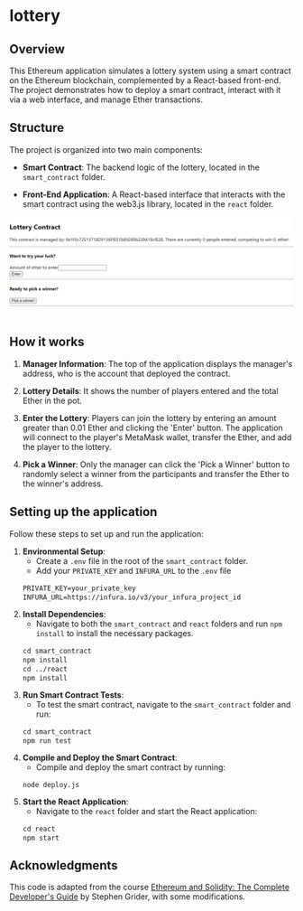 # lottery
## Overview
This Ethereum application simulates a lottery system using a smart contract on the Ethereum blockchain, complemented by a React-based front-end. The project demonstrates how to deploy a smart contract, interact with it via a web interface, and manage Ether transactions.

## Structure
The project is organized into two main components:

- **Smart Contract**: The backend logic of the lottery, located in the `smart_contract` folder.

- **Front-End Application**: A React-based interface that interacts with the smart contract using the web3.js library, located in the `react` folder.

![alt text](https://github.com/RosarioB/lottery/blob/main/github_images/lottery.png?raw=true)

## How it works
1. **Manager Information**: The top of the application displays the manager's address, who is the account that deployed the contract.

2. **Lottery Details**: It shows the number of players entered and the total Ether in the pot.

3. **Enter the Lottery**: Players can join the lottery by entering an amount greater than 0.01 Ether and clicking the 'Enter' button. The application will connect to the player's MetaMask wallet, transfer the Ether, and add the player to the lottery.

4. **Pick a Winner**: Only the manager can click the 'Pick a Winner' button to randomly select a winner from the participants and transfer the Ether to the winner's address.

## Setting up the application
Follow these steps to set up and run the application:

1. **Environmental Setup**:
    - Create a `.env` file in the root of the `smart_contract` folder. 
    - Add your `PRIVATE_KEY` and `INFURA_URL` to the `.env` file
    ```
    PRIVATE_KEY=your_private_key
    INFURA_URL=https://infura.io/v3/your_infura_project_id
    ```
2. **Install Dependencies**:
    - Navigate to both the `smart_contract` and `react` folders and run `npm install` to install the necessary packages.
    ```
    cd smart_contract
    npm install
    cd ../react
    npm install
     ```
3. **Run Smart Contract Tests**:
    - To test the smart contract, navigate to the `smart_contract` folder and run:
    ```
    cd smart_contract
    npm run test
    ```
4. **Compile and Deploy the Smart Contract**:
    - Compile and deploy the smart contract by running:
    ```
    node deploy.js
    ```
5. **Start the React Application**:
    - Navigate to the `react` folder and start the React application:
    ```
    cd react
    npm start
    ```

## Acknowledgments
This code is adapted from the course [Ethereum and Solidity: The Complete Developer's Guide](https://www.udemy.com/course/ethereum-and-solidity-the-complete-developers-guide/?couponCode=24T6MT62024) by Stephen Grider, with some modifications.
